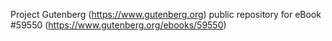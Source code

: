 Project Gutenberg (https://www.gutenberg.org) public repository for
eBook #59550 (https://www.gutenberg.org/ebooks/59550)
